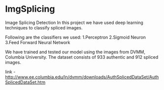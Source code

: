 # ImgSplicing
Image Splicing Detection
In this project we have used deep learning techniques to classify spliced images. 

Following are the classifiers we used:
1.Perceptron
2.Sigmoid Neuron
3.Feed Forward Neural Network

We have trained and tested our model using the images from DVMM, Columbia University.
The dataset consists of 933 authentic and 912 spliced images.

link - http://www.ee.columbia.edu/ln/dvmm/downloads/AuthSplicedDataSet/AuthSplicedDataSet.htm

